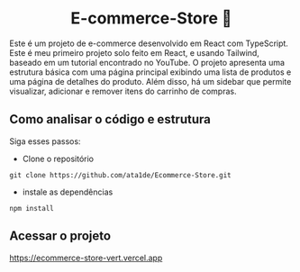 <h1 align='center'>E-commerce-Store 🛒</h1>

Este é um projeto de e-commerce desenvolvido em React com TypeScript. Este é meu primeiro projeto solo feito em React, e usando Tailwind, baseado em um tutorial encontrado no YouTube. O projeto apresenta uma estrutura básica com uma página principal exibindo uma lista de produtos e uma página de detalhes do produto. Além disso, há um sidebar que permite visualizar, adicionar e remover itens do carrinho de compras.

## Como analisar o código e estrutura 
Siga esses passos:

- Clone o repositório

```
git clone https://github.com/ata1de/Ecommerce-Store.git
```
- instale as dependências
```
npm install
```
## Acessar o projeto
https://ecommerce-store-vert.vercel.app
